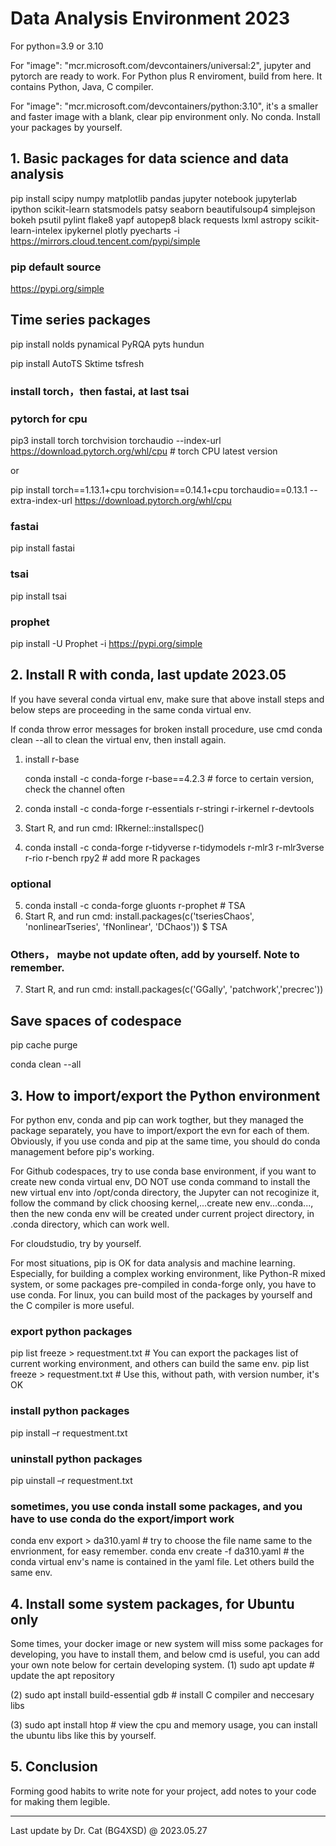 # Data Analysis Environment 2023

For python=3.9 or 3.10

For "image": "mcr.microsoft.com/devcontainers/universal:2", jupyter and pytorch are ready to work. For Python plus R enviroment, build from here. It contains Python, Java, C compiler.

For "image": "mcr.microsoft.com/devcontainers/python:3.10", it's a smaller and faster image with a blank, clear pip environment only. No conda. Install your packages by yourself.

## 1. Basic packages for data science and data analysis

pip install scipy numpy matplotlib pandas jupyter notebook  jupyterlab ipython scikit-learn statsmodels patsy seaborn beautifulsoup4 simplejson bokeh psutil  pylint flake8 yapf autopep8 black requests lxml astropy scikit-learn-intelex ipykernel plotly pyecharts -i https://mirrors.cloud.tencent.com/pypi/simple

### pip default source

 https://pypi.org/simple

## Time series packages

 pip install nolds pynamical PyRQA pyts hundun
 
 pip install  AutoTS Sktime tsfresh

### install torch，then fastai,  at last tsai

### pytorch for cpu

pip3 install torch torchvision torchaudio --index-url https://download.pytorch.org/whl/cpu  # torch CPU latest version

or

pip install torch==1.13.1+cpu torchvision==0.14.1+cpu torchaudio==0.13.1 --extra-index-url https://download.pytorch.org/whl/cpu

### fastai 

pip install fastai

### tsai

pip install tsai

### prophet

pip install -U Prophet -i https://pypi.org/simple

## 2. Install R with conda, last update 2023.05
   If you have several conda virtual env, make sure that above install steps and below steps are proceeding in the same conda virtual env.
   
   If conda throw error messages for broken install procedure, use cmd conda clean --all  to clean the virtual env, then install again.

1. install r-base
   
   conda install -c conda-forge r-base==4.2.3 # force to certain version, check the channel often
 
2. conda install -c conda-forge r-essentials r-stringi r-irkernel r-devtools 
3. Start R, and run cmd:  IRkernel::installspec()
4. conda install -c conda-forge r-tidyverse r-tidymodels r-mlr3 r-mlr3verse r-rio r-bench rpy2 # add more R packages

### optional
5. conda install -c conda-forge gluonts r-prophet # TSA
6. Start R, and run cmd:  install.packages(c('tseriesChaos', 'nonlinearTseries', 'fNonlinear', 'DChaos'))  $ TSA
### Others， maybe not update often, add by yourself. Note to remember.
7. Start R, and run cmd:  install.packages(c('GGally', 'patchwork','precrec')) 
   
## Save spaces of codespace

pip cache purge      

conda clean --all

## 3. How to import/export the Python environment 
   For python env, conda and pip can work togther, but they managed the package separately, you have to import/export the evn for each of them. Obviously, if you use conda and pip at the same time, you should do conda management before pip's working. 
   
   For Github codespaces, try to use conda base environment, if you want to create new conda virtual env, DO NOT use conda command to install the new virtual env into /opt/conda directory, the Jupyter can not recoginize it, follow the command by click choosing kernel,...create new env...conda..., then the new conda env will be created under current project directory, in .conda directory, which can work well.
   
   For cloudstudio, try by yourself.
   
   For most situations, pip is OK for data analysis and machine learning. Especially, for building a complex working environment, like Python-R mixed system, or some packages pre-compiled in conda-forge only, you have to use conda. For linux,  you can build most of the packages by yourself and the C compiler is more useful.
   
### export python packages
pip list freeze > requestment.txt # You can export the packages list of current working environment,  and others can build the same env.
pip list freeze > requestment.txt # Use this, without path, with version number, it's OK

### install python packages
pip install –r requestment.txt

### uninstall python packages
pip uinstall –r requestment.txt

### sometimes, you use conda install some packages, and you have to use conda do the export/import work
conda env export > da310.yaml  # try to choose the file name same to the envrionment, for easy remember.
conda env create -f da310.yaml  # the conda virtual env's name is contained in the yaml file. Let others build the same env.

## 4. Install some system packages, for Ubuntu only
Some times, your docker image or new system will miss some packages for developing, you have to install them, and below cmd is useful, you can add your own note below for certain developing system.
(1) sudo apt update  # update the apt repository

(2) sudo apt install build-essential gdb # install C compiler and neccesary libs

(3) sudo apt install htop  # view the cpu and memory usage, you can install the ubuntu libs like this by yourself.

## 5. Conclusion
Forming good habits to write note for your project, add notes to your code for making them legible. 

--------------
Last update by Dr. Cat (BG4XSD) @ 2023.05.27
